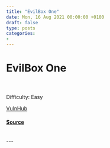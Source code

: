 ```yaml
---
title: "EvilBox One"
date: Mon, 16 Aug 2021 00:00:00 +0100
draft: false
type: posts
categories: 
- 
---
```

# EvilBox One

<br/>

<br/>
Difficulty: Easy

  
  
  
[VulnHub](https://www.vulnhub.com/)

#### [Source](https://www.vulnhub.com/entry/evilbox_one,736/)

<br/>
---
